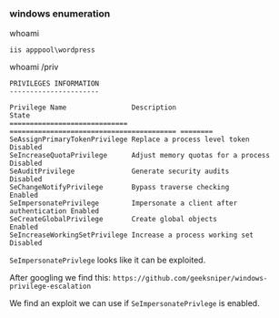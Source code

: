 ### windows enumeration

whoami
```
iis apppool\wordpress
```

whoami /priv
```
PRIVILEGES INFORMATION
----------------------

Privilege Name                Description                               State   
============================= ========================================= ========
SeAssignPrimaryTokenPrivilege Replace a process level token             Disabled
SeIncreaseQuotaPrivilege      Adjust memory quotas for a process        Disabled
SeAuditPrivilege              Generate security audits                  Disabled
SeChangeNotifyPrivilege       Bypass traverse checking                  Enabled 
SeImpersonatePrivilege        Impersonate a client after authentication Enabled 
SeCreateGlobalPrivilege       Create global objects                     Enabled 
SeIncreaseWorkingSetPrivilege Increase a process working set            Disabled
```

`SeImpersonatePrivlege` looks like it can be exploited.

After googling we find this:
`https://github.com/geeksniper/windows-privilege-escalation`

We find an exploit we can use if `SeImpersonatePrivlege` is enabled.
